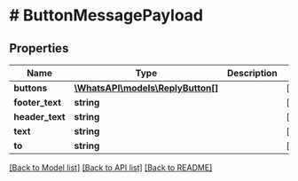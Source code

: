 # # ButtonMessagePayload

## Properties

Name | Type | Description | Notes
------------ | ------------- | ------------- | -------------
**buttons** | [**\WhatsAPI\models\ReplyButton[]**](ReplyButton.md) |  | [optional]
**footer_text** | **string** |  | [optional]
**header_text** | **string** |  | [optional]
**text** | **string** |  | [optional]
**to** | **string** |  | [optional]

[[Back to Model list]](../../README.md#models) [[Back to API list]](../../README.md#endpoints) [[Back to README]](../../README.md)
